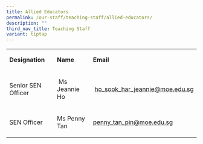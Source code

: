 ```yaml
---
title: Allied Educators
permalink: /our-staff/teaching-staff/allied-educators/
description: ""
third_nav_title: Teaching Staff
variant: tiptap
---
```

<table style="minWidth: 75px">
<colgroup>
<col>
<col>
<col>
</colgroup>
<tbody>
<tr>
<td rowspan="1" colspan="1">
<p><strong>Designation</strong>
</p>
</td>
<td rowspan="1" colspan="1">
<p><strong>Name&nbsp;</strong>
</p>
</td>
<td rowspan="1" colspan="1">
<p><strong>Email</strong>
</p>
</td>
</tr>
<tr>
<td rowspan="1" colspan="1">
<p>Senior SEN Officer</p>
</td>
<td rowspan="1" colspan="1">
<p>&nbsp;Ms Jeannie Ho</p>
</td>
<td rowspan="1" colspan="1">
<p>&nbsp;<a href="mailto:ho_sook_har_jeannie@moe.edu.sg" rel="noopener noreferrer nofollow" target="">ho_sook_har_jeannie@moe.edu.sg</a>
</p>
</td>
</tr>
<tr>
<td rowspan="1" colspan="1">
<p>SEN Officer</p>
</td>
<td rowspan="1" colspan="1">
<p>Ms Penny Tan&nbsp;</p>
</td>
<td rowspan="1" colspan="1">
<p><a href="mailto:penny_tan_pin@moe.edu.sg" rel="noopener noreferrer nofollow" target="">penny_tan_pin@moe.edu.sg</a>&nbsp;&nbsp;</p>
</td>
</tr>
</tbody>
</table>
<p></p>